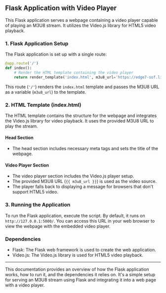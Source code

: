 ## Flask Application with Video Player

This Flask application serves a webpage containing a video player capable of playing an M3U8 stream. It utilizes the Video.js library for HTML5 video playback.

### 1. Flask Application Setup

The Flask application is set up with a single route:

```python
@app.route('/')
def index():
    # Render the HTML template containing the video player
    return render_template('index.html', m3u8_url='https://edge7-sof.live.mmcdn.com/live-hls/amlst:_mary_chili-sd-8cedeb447acf029ebf620fc6483683c299167cb4f4c0bb85ed87287c6470a539_trns_h264/chunklist_w1306483979_b3096000_t64RlBTOjI0LjA=.m3u8')
```

This route (`'/'`) renders the `index.html` template and passes the M3U8 URL as a variable (`m3u8_url`) to the template.

### 2. HTML Template (index.html)

The HTML template contains the structure for the webpage and integrates the Video.js library for video playback. It uses the provided M3U8 URL to play the stream.

#### Head Section

- The head section includes necessary meta tags and sets the title of the webpage.

#### Video Player Section

- The video player section includes the Video.js player setup.
- The provided M3U8 URL (`{{ m3u8_url }}`) is used as the video source.
- The player falls back to displaying a message for browsers that don't support HTML5 video.

### 3. Running the Application

To run the Flask application, execute the script. By default, it runs on `http://127.0.0.1:5000/`. You can access this URL in your web browser to view the webpage with the embedded video player.

### Dependencies

- Flask: The Flask web framework is used to create the web application.
- Video.js: The Video.js library is used for HTML5 video playback.

---

This documentation provides an overview of how the Flask application works, how to run it, and the dependencies it relies on. It's a simple setup for serving an M3U8 stream using Flask and integrating it into a web page with a video player.
